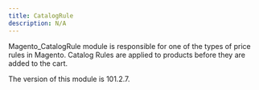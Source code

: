 ```yaml
---
title: CatalogRule
description: N/A
---
```


Magento_CatalogRule module is responsible for one of the types of price rules in Magento. Catalog Rules are applied to products before they are added to the cart.

<InlineAlert slots="text" />
The version of this module is 101.2.7.
